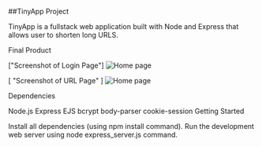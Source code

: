 ##TinyApp Project

TinyApp is a fullstack web application built with Node and Express that allows user to shorten long URLS.

Final Product

["Screenshot of Login Page"] 
<img src="https://github.com/wingkeileung/tiny_URL_app/blob/master/docs/Screen%20Shot%202017-08-06%20at%208.59.02%20PM.png" alt="Home page" style="max-width:100%;"></a>

[ "Screenshot of URL Page" ]
<img src="https://github.com/wingkeileung/tiny_URL_app/blob/master/docs/Screen%20Shot%202017-08-06%20at%209.00.15%20PM.png" alt="Home page" style="max-width:100%;"></a>

Dependencies

Node.js
Express
EJS
bcrypt
body-parser
cookie-session
Getting Started

Install all dependencies (using npm install command).
Run the development web server using node express_server.js command.
